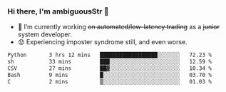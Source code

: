 ### Hi there, I'm ambiguou~~s~~Str 👋

<!--
**ambiguoustexture/ambiguoustexture** is a ✨ _special_ ✨ repository because its `README.md` (this file) appears on your GitHub profile.

Here are some ideas to get you started:
-->
- 🔭 I’m currently working ~~on automated/low-latency trading~~ as a ~~junior~~ system developer.
- :worried: Experiencing imposter syndrome still, and even worse.

<!--START_SECTION:waka-->

```txt
Python       3 hrs 12 mins   ██████████████████░░░░░░░   72.23 %
sh           33 mins         ███░░░░░░░░░░░░░░░░░░░░░░   12.59 %
CSV          27 mins         ██▓░░░░░░░░░░░░░░░░░░░░░░   10.34 %
Bash         9 mins          █░░░░░░░░░░░░░░░░░░░░░░░░   03.70 %
C            2 mins          ▒░░░░░░░░░░░░░░░░░░░░░░░░   01.03 %
```

<!--END_SECTION:waka-->
